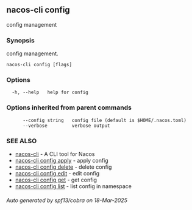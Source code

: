 ## nacos-cli config

config management

### Synopsis

config management.

```
nacos-cli config [flags]
```

### Options

```
  -h, --help   help for config
```

### Options inherited from parent commands

```
      --config string   config file (default is $HOME/.nacos.toml)
      --verbose         verbose output
```

### SEE ALSO

* [nacos-cli](nacos-cli.md)	 - A CLI tool for Nacos
* [nacos-cli config apply](nacos-cli_config_apply.md)	 - apply config
* [nacos-cli config delete](nacos-cli_config_delete.md)	 - delete config
* [nacos-cli config edit](nacos-cli_config_edit.md)	 - edit config
* [nacos-cli config get](nacos-cli_config_get.md)	 - get config
* [nacos-cli config list](nacos-cli_config_list.md)	 - list config in namespace

###### Auto generated by spf13/cobra on 18-Mar-2025
